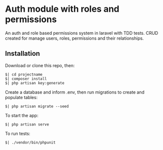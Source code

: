 # Auth module with roles and permissions

An auth and role based permissions system in laravel with TDD tests. CRUD created for manage users, roles, permissions and their relationships.

## Installation

Download or clone this repo, then:

```
$| cd projectname
$| composer install
$| php artisan key:generate
```

Create a database and inform .env, then run migrations to create and populate tables:

```
$| php artisan migrate --seed 
```

To start the app: 

```
$| php artisan serve
```

To run tests:

```
$| ./vendor/bin/phpunit
```

